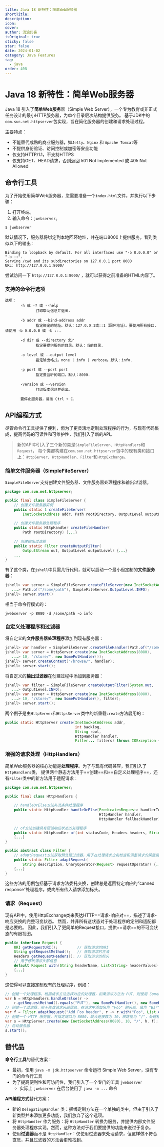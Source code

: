 ```yaml
---
title: Java 18 新特性：简单Web服务器
shortTitle:
description:
icon:
cover:
author: 流浪码客
isOriginal: true
sticky: false
star: false
date: 2024-01-02
category: Java Features
tag:
  - java
order: 408
---
```


# Java 18 新特性：简单Web服务器

Java 18 引入了**简单Web服务**器（Simple Web Server），一个专为教育或非正式任务设计的最小HTTP服务器，为单个目录层次结构提供服务。
基于JDK中的`com.sun.net.httpserver`包实现，旨在简化服务器的创建和请求处理过程。

主要特点：

* 不能替代成熟的商业服务器，如`Jetty`、`Nginx` 和 `Apache Tomcat`等
* 不提供身份验证、访问控制或加密等安全功能
* 仅支持HTTP/1.1，不支持HTTPS
* 仅支持GET、HEAD请求，否则返回 501 Not Implemented 或 405 Not Allowed

## 命令行工具

为了开始使用简单Web服务器，您需要准备一个`index.html`文件，并执行以下步骤：

1. 打开终端。
2. 输入命令：`jwebserver`。

```shell
$ jwebserver
```

默认情况下，服务器将绑定到本地回环地址，并在端口8000上提供服务。看到类似以下的输出：

```shell
Binding to loopback by default. For all interfaces use "-b 0.0.0.0" or "-b ::".
Serving /cwd and its subdirectories on 127.0.0.1 port 8000
URL: http://127.0.0.1:8000/
```

尝试访问一下 `http://127.0.0.1:8000/` ，就可以获得之前准备的HTML内容了。

### 支持的命令行选项

```shell
选项：
       -h 或 -? 或 --help
              打印帮助信息并退出.

       -b addr 或 --bind-address addr
              指定绑定的地址。默认：127.0.0.1或::1（回环地址）。要使用所有接口，请使用 -b 0.0.0.0 或 -b ::.

       -d dir 或 --directory dir
              指定要提供服务的目录。默认：当前目录.

       -o level 或 --output level
              指定输出格式。none | info | verbose。默认：info.

       -p port 或 --port port
              指定要监听的端口。默认：8000.

       -version 或 --version
              打印版本信息并退出。

       要停止服务器，请按 Ctrl + C.
```

## API编程方式

尽管命令行工具提供了便利，但为了更灵活地定制处理程序的行为，与现有代码集成，提高代码的可读性和可维护性，我们引入了新的API。

> 新的API中引入了三个新的类是`SimpleFileServer`、`HttpHandlers`和`Request`，
> 每个类都构建在`com.sun.net.httpserver`包中的现有类和接口上：`HttpServer`、`HttpHandler`、`Filter`和`HttpExchange`。

### 简单文件服务器（SimpleFileServer）

`SimpleFileServer`支持创建文件服务器、文件服务器处理程序和输出过滤器。

```java
package com.sun.net.httpserver;

public final class SimpleFileServer {
    // 创建文件服务器实例
    public static 1 createFileServer(
        InetSocketAddress addr, Path rootDirectory, OutputLevel outputLevel) {...}          
    
    // 创建文件服务器处理程序
    public static HttpHandler createFileHandler(
        Path rootDirectory) {...}
    
    // 创建输出过滤器
    public static Filter createOutputFilter(
        OutputStream out, OutputLevel outputLevel) {...}
    ...
}
```

有了这个类，在`jshell`中只需几行代码，就可以启动一个最小但定制的**文件服务器**：

```java
jshell> var server = SimpleFileServer.createFileServer(new InetSocketAddress(8080),
   ...> Path.of("/some/path"), SimpleFileServer.OutputLevel.INFO);
jshell> server.start()
```

相当于命令行模式的：

```shell
jwebserver -p 8080 -d /some/path -o info
```

### 自定义处理程序和过滤器

将自定义的**文件服务器处理程序**添加到现有服务器：

```java
jshell> var handler = SimpleFileServer.createFileHandler(Path.of("/some/path"));
jshell> var server = HttpServer.create(new InetSocketAddress(8080),
   ...> 10, "/store/", new SomePutHandler());
jshell> server.createContext("/browse/", handler);
jshell> server.start();
```

将自定义的**输出过滤器**在创建过程中添加到服务器：

```java
jshell> var filter = SimpleFileServer.createOutputFilter(System.out,
   ...> OutputLevel.INFO);
jshell> var server = HttpServer.create(new InetSocketAddress(8080),
   ...> 10, "/store/", new SomePutHandler(), filter);
jshell> server.start();
```

两个例子是由`HttpServer`和`HttpsServer`类中的新重载`create`方法启用的：

```java
public static HttpServer create(InetSocketAddress addr,
                                int backlog,
                                String root,
                                HttpHandler handler,
                                Filter... filters) throws IOException {...}
```

### 增强的请求处理（HttpHandlers）

简单Web服务器的核心功能是**处理程序**。为了与现有代码兼容，我们引入了`HttpHandlers`类，
提供两个静态方法用于==创建==和==自定义处理程序==，还有`Filter`类中的新方法用于适配请求：

```java
package com.sun.net.httpserver;

public final class HttpHandlers {
    
    // handleOrElse方法补充条件处理程序
    public static HttpHandler handleOrElse(Predicate<Request> handlerTest,
                                           HttpHandler handler,
                                           HttpHandler fallbackHandler) {...}
    
    // of方法创建具有预设响应状态的处理程序
    public static HttpHandler of(int statusCode, Headers headers, String body) {...}
    {...}
}
```

```java
public abstract class Filter {
    // adaptRequest方法获取预处理过滤器，用于在处理请求之前检查和调整请求的某些属性
    public static Filter adaptRequest(
        String description, UnaryOperator<Request> requestOperator) {...}
    {...}
}
```

这些方法的用例包括基于请求方法委托交换，创建总是返回特定响应的“canned response”处理程序，或向所有传入请求添加标头。

### 请求（Request）

现有API中，使用HttpExchange类来表达HTTP==请求-响应对==，描述了请求-响应交换的完整可变状态。
然而，并非所有这状态对于处理程序的定制和适配都是必要的。
因此，我们引入了更简单的Request接口，提供==请求==的不可变状态的有限视图。

```java
public interface Request {
    URI getRequestURI();         // 获取请求的URI
    String getRequestMethod();   // 获取请求的方法
    Headers getRequestHeaders(); // 获取请求的标头
    // 用于修改请求头部信息
    default Request with(String headerName, List<String> headerValues)
    {...}
}
```

这使得可以直接定制现有的处理程序，例如：

```java
// 创建一个处理程序，根据请求方法选择对应的处理器，如果请求方法为 PUT，则使用 SomePutHandler，否则使用 SomeHandler
var h = HttpHandlers.handleOrElse(r -> 
    r.getRequestMethod().equals("PUT"), new SomePutHandler(), new SomeHandler());
// 创建一个过滤器，用于修改请求头部信息，在请求中添加名为 "Foo" 的头部，值为 "Bar"
var f = Filter.adaptRequest("Add Foo header", r -> r.with("Foo", List.of("Bar")));
// 创建一个 HTTP 服务器，并指定端口为 8080，最大连接数为 10，根路径为 "/"，处理程序为 h，过滤器为 f
var s = HttpServer.create(new InetSocketAddress(8080), 10, "/", h, f);
// 启动服务器
s.start();
```

## 替代品

**命令行工具**的替代方案：

* 最初，使用 `java -m jdk.httpserver` 命令运行 Simple Web Server，没有专门的命令行工具
* 为了提高便利性和可访问性，我们引入了一个专门的工具 `jwebserver`
  * 实际上 `jwebserver` 在后台使用了 `java -m ...` 命令

**API编程方式**替代方案：

* 新的 `DelegatingHandler` 类：捆绑定制方法在一个单独的类中，但由于引入了新类型并未添加更多功能，我们放弃了这个选项。
* 将 `HttpHandler` 作为服务：将 `HttpHandler` 转换为服务，并提供内部文件服务器处理程序实现。然而，这种方法对于我们要提供的功能来说过于复杂。
* 使用**过滤器**而不是 `HttpHandler`：仅使用过滤器来处理请求，但这样做不符合直觉，并且过滤器的方法会更难找到。

